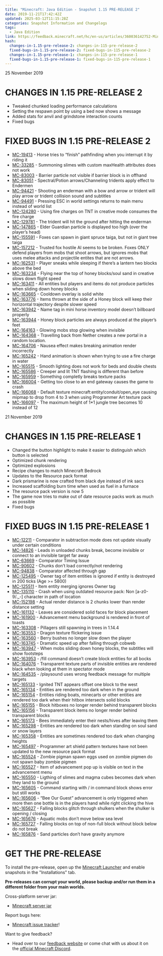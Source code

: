 ```yaml
---
title: "Minecraft: Java Edition - Snapshot 1.15 PRE-RELEASE 2"
date: 2019-11-21T17:42:42Z
updated: 2025-03-12T11:15:28Z
categories: Snapshot Information and Changelogs
tags:
  - Java Edition
link: https://feedback.minecraft.net/hc/en-us/articles/360036142752-Minecraft-Java-Edition-Snapshot-1-15-PRE-RELEASE-2
hash:
  changes-in-1.15-pre-release-2: changes-in-115-pre-release-2
  fixed-bugs-in-1.15-pre-release-2: fixed-bugs-in-115-pre-release-2
  changes-in-1.15-pre-release-1: changes-in-115-pre-release-1
  fixed-bugs-in-1.15-pre-release-1: fixed-bugs-in-115-pre-release-1
---
```


25 November 2019

# CHANGES IN 1.15 PRE-RELEASE 2

- Tweaked chunked loading performance calculations
- Setting the respawn point by using a bed now shows a message
- Added stats for anvil and grindstone interaction counts
- Fixed bugs

# FIXED BUGS IN 1.15 PRE-RELEASE 2

- [MC-19413](https://bugs.mojang.com/browse/MC-19413) - Horse tries to “finish” pathfinding when you interrupt it by riding it
- [MC-33285](https://bugs.mojang.com/browse/MC-33285) - Summoning slimes with custom maxHealth attributes does not work
- [MC-83003](https://bugs.mojang.com/browse/MC-83003) - Barrier particle not visible if barrier block is in offhand
- [MC-83051](https://bugs.mojang.com/browse/MC-83051) - Spectral/Potion arrows/Channeling tridents apply effect to Endermen
- [MC-94421](https://bugs.mojang.com/browse/MC-94421) - Shooting an enderman with a bow and arrow or trident will play arrow or trident collision sound and subtitles
- [MC-94491](https://bugs.mojang.com/browse/MC-94491) - Pressing ESC in world settings returns to main menu instead of world list
- [MC-124280](https://bugs.mojang.com/browse/MC-124280) - Using fire charges on TNT in creative mode consumes the fire charge
- [MC-129781](https://bugs.mojang.com/browse/MC-129781) - The trident will hit the ground after hitting the enderman
- [MC-147865](https://bugs.mojang.com/browse/MC-147865) - Elder Guardian particle is displayed too high (over the player’s head)
- [MC-155591](https://bugs.mojang.com/browse/MC-155591) - Foxes can spawn in giant spruce taiga, but not in giant tree taiga
- [MC-157212](https://bugs.mojang.com/browse/MC-157212) - Trusted fox hostile AI seems to be broken. Foxes ONLY defend players from mobs that shoot arrows, but ignores mobs that uses melee attacks and projectile entites that are not arrows.
- [MC-162531](https://bugs.mojang.com/browse/MC-162531) - Player sneaks while sleeping if there’s a lantern two blocks above the bed
- [MC-163234](https://bugs.mojang.com/browse/MC-163234) - Flying near the top of honey blocks/soul sand in creative slows down flight speed
- [MC-163411](https://bugs.mojang.com/browse/MC-163411) - All entities but players and items do not produce particles when sliding down honey blocks
- [MC-163665](https://bugs.mojang.com/browse/MC-163665) - Cooldown overlay is solid white
- [MC-163776](https://bugs.mojang.com/browse/MC-163776) - Items thrown at the side of a Honey block will keep their horizontal trajectory despite slower speed
- [MC-163942](https://bugs.mojang.com/browse/MC-163942) - Name tag in mini horse inventory model doesn’t billboard properly
- [MC-163944](https://bugs.mojang.com/browse/MC-163944) - Honey block particles are always produced at the player’s feet
- [MC-164163](https://bugs.mojang.com/browse/MC-164163) - Glowing mobs stop glowing when invisible
- [MC-164368](https://bugs.mojang.com/browse/MC-164368) - Travelling back from Nether creates a new portal in a random location.
- [MC-164706](https://bugs.mojang.com/browse/MC-164706) - Nausea effect makes breaking animation render incorrectly
- [MC-165242](https://bugs.mojang.com/browse/MC-165242) - Hand animation is shown when trying to use a fire charge in water
- [MC-165515](https://bugs.mojang.com/browse/MC-165515) - Smooth lighting does not work for beds and double chests
- [MC-165586](https://bugs.mojang.com/browse/MC-165586) - Creeper and lit TNT flashing is different than before
- [MC-165959](https://bugs.mojang.com/browse/MC-165959) - Something completly breaks texture packs
- [MC-166004](https://bugs.mojang.com/browse/MC-166004) - Getting too close to an end gateway causes the game to crash
- [MC-166068](https://bugs.mojang.com/browse/MC-166068) - Default texture minecraft:entity/conduit/open_eye causing mipmap to drop from 4 to 3 when using Programmer Art texture pack
- [MC-166097](https://bugs.mojang.com/browse/MC-166097) - The maximum height of 1\*1 jungle tree becomes 10 instead of 12

21 November 2019

# CHANGES IN 1.15 PRE-RELEASE 1

- Changed the button highlight to make it easier to distinguish which button is selected
- Optimized chunk rendering
- Optimized explosions
- Recipe changes to match Minecraft Bedrock
- Updates to the Resource pack format
- Dark prismarine is now crafted from black dye instead of ink sacs
- Increased scaffolding burn time when used as fuel in a furnace
- The resource pack version is now 5
- The game now tries to make out of date resource packs work as much as possible
- Fixed bugs

# FIXED BUGS IN 1.15 PRE-RELEASE 1

- [MC-12211](https://bugs.mojang.com/browse/MC-12211) - Comparator in subtraction mode does not update visually under certain conditions
- [MC-14826](https://bugs.mojang.com/browse/MC-14826) - Leads in unloaded chunks break, become invisible or connect to an invisible target far away
- [MC-63669](https://bugs.mojang.com/browse/MC-63669) - Comparator Timing Issue
- [MC-90602](https://bugs.mojang.com/browse/MC-90602) - Chunks don’t load correctly/not rendering
- [MC-94838](https://bugs.mojang.com/browse/MC-94838) - Comparator affected through gap
- [MC-125495](https://bugs.mojang.com/browse/MC-125495) - Owner tag of item entities is ignored if entity is destroyed in 200 ticks (Age \>= 5800)
- [MC-125511](https://bugs.mojang.com/browse/MC-125511) - Item entity merging ignores Owner tag
- [MC-135110](https://bugs.mojang.com/browse/MC-135110) - Crash when using outdated resource pack: Non \[a-z0-9/.\_-\] character in path of location
- [MC-152198](https://bugs.mojang.com/browse/MC-152198) - Actual render distance is 2 chunks lower than render distance setting
- [MC-161132](https://bugs.mojang.com/browse/MC-161132) - Leaves are considered solid faces for block placement
- [MC-161900](https://bugs.mojang.com/browse/MC-161900) - Advancement menu background is rendered in front of toasts
- [MC-163308](https://bugs.mojang.com/browse/MC-163308) - Pillagers still spawning in trees in 1.14.4
- [MC-163553](https://bugs.mojang.com/browse/MC-163553) - Dragon texture flickering issue
- [MC-163560](https://bugs.mojang.com/browse/MC-163560) - Berry bushes no longer slow down the player
- [MC-163745](https://bugs.mojang.com/browse/MC-163745) - Dramatic speed up after falling through cobweb
- [MC-163947](https://bugs.mojang.com/browse/MC-163947) - When mobs sliding down honey blocks, the subtitles will show footsteps
- [MC-163953](https://bugs.mojang.com/browse/MC-163953) - /fill command doesn’t create block entities for all bocks
- [MC-164076](https://bugs.mojang.com/browse/MC-164076) - Transparent texture parts of invisible entities are rendered black when looking at them in spectator mode
- [MC-164535](https://bugs.mojang.com/browse/MC-164535) - /playsound uses wrong feedback message for multiple targets
- [MC-165133](https://bugs.mojang.com/browse/MC-165133) - Ignited TNT appears offset one block to the west
- [MC-165134](https://bugs.mojang.com/browse/MC-165134) - Entities are rendered too dark when in the ground
- [MC-165154](https://bugs.mojang.com/browse/MC-165154) - Entities riding boats, minecarts or other entities are rendered too dark when their hitbox intersects solid blocks
- [MC-165155](https://bugs.mojang.com/browse/MC-165155) - Block hitboxes no longer render behind transparent blocks
- [MC-165156](https://bugs.mojang.com/browse/MC-165156) - Transparent block items no longer render behind transparent blocks
- [MC-165173](https://bugs.mojang.com/browse/MC-165173) - Bees immediately enter their nests/hives after leaving them
- [MC-165298](https://bugs.mojang.com/browse/MC-165298) - Entities are rendered too dark when standing on soul sand or snow layers
- [MC-165358](https://bugs.mojang.com/browse/MC-165358) - Entities are sometimes rendered too dark when changing heights
- [MC-165497](https://bugs.mojang.com/browse/MC-165497) - Programmer art shield pattern textures have not been updated to the new resource pack format
- [MC-165524](https://bugs.mojang.com/browse/MC-165524) - Zombie pigman spawn eggs used on zombie pigmen do not spawn baby zombie pigmen
- [MC-165527](https://bugs.mojang.com/browse/MC-165527) - Item of advancement pop up is visible on text in the advancement menu
- [MC-165550](https://bugs.mojang.com/browse/MC-165550) - Ligthing of slimes and magma cubes becomes dark when they land to the ground
- [MC-165605](https://bugs.mojang.com/browse/MC-165605) - Command starting with / in command block shows error but still works
- [MC-165606](https://bugs.mojang.com/browse/MC-165606) - “Bee Our Guest” advancement is only triggered when more then one bottle is in the players hand while right clicking the hive
- [MC-165627](https://bugs.mojang.com/browse/MC-165627) - Falling blocks glitch through shulkers when the shulker is opening / closing
- [MC-165676](https://bugs.mojang.com/browse/MC-165676) - Aquatic mobs don’t move below sea level
- [MC-165727](https://bugs.mojang.com/browse/MC-165727) - Falling blocks on top of non-full block without block below do not break
- [MC-165876](https://bugs.mojang.com/browse/MC-165876) - Sand particles don’t have gravity anymore

# GET THE PRE-RELEASE

To install the pre-release, open up the [Minecraft Launcher](https://www.minecraft.net/download.html) and enable snapshots in the "Installations" tab.

**Pre-releases can corrupt your world, please backup and/or run them in a different folder from your main worlds.**

Cross-platform server jar:

- [Minecraft server jar](https://launcher.mojang.com/v1/objects/332b3382108e5bdb0b23717082c9b97c54ffc8ad/server.jar)

Report bugs here:

- [Minecraft issue tracker](https://bugs.mojang.com/browse/MC)!

Want to give feedback?

- Head over to our [feedback website](http://aka.ms/snapshotfeedback) or come chat with us about it on the [official Minecraft Discord](https://discordapp.com/invite/minecraft).
